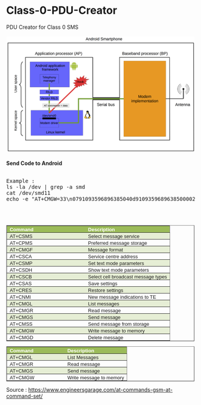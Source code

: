 # Class-0-PDU-Creator
PDU Creator for Class 0 SMS
<br><br>
<img src="android_modem.png" />
<br><br>
<b>Send Code to Android</b>
<br><br>
<pre>Example : 
ls -la /dev | grep -a smd 
cat /dev/smd11
echo -e "AT+CMGW=33\n0791093596896385040d9109359689638500002290115083240c10D3323BDC4EBB41417639BFAEB75D\r" > /dev/smd11
</pre>
<br><br>
<table style="width: 99.82%; border-collapse: collapse;" border="1" width="99%" cellspacing="0" cellpadding="0">
<tbody>
<tr>
<td style="width: 48.2%; border-width: 1pt medium 1pt 1pt; border-style: solid none solid solid; border-color: #b3cc82 -moz-use-text-color #b3cc82 #b3cc82; background: none repeat scroll 0% 0% #9bbb59; padding: 0cm 5.4pt;" valign="top" width="48%">
<div style="margin-bottom: 0.0001pt; text-align: justify; line-height: normal;"><span style="color: #ffffff;"><strong><span style="font-size: small;"><span style="font-family: Arial;">Command</span></span></strong></span></div>
</td>
<td style="width: 51.8%; border-width: 1pt 1pt 1pt medium; border-style: solid solid solid none; border-color: #b3cc82 #b3cc82 #b3cc82 -moz-use-text-color; background: none repeat scroll 0% 0% #9bbb59; padding: 0cm 5.4pt;" valign="top" width="51%">
<div style="margin-bottom: 0.0001pt; text-align: justify; line-height: normal;"><span style="color: #ffffff;"><strong><span style="font-size: small;"><span style="font-family: Arial;">Description</span></span></strong></span></div>
</td>
</tr>
<tr>
<td style="width: 48.2%; border-width: medium medium 1pt 1pt; border-style: none none solid solid; border-color: -moz-use-text-color -moz-use-text-color #b3cc82 #b3cc82; background: none repeat scroll 0% 0% #e6eed5; padding: 0cm 5.4pt;" valign="top" width="48%">
<div style="margin-bottom: 0.0001pt; text-align: justify; line-height: normal;"><span style="font-size: small;"><span style="font-family: Arial;">AT+CSMS</span></span></div>
</td>
<td style="width: 51.8%; border-width: medium 1pt 1pt medium; border-style: none solid solid none; border-color: -moz-use-text-color #b3cc82 #b3cc82 -moz-use-text-color; background: none repeat scroll 0% 0% #e6eed5; padding: 0cm 5.4pt;" valign="top" width="51%">
<div style="margin-bottom: 0.0001pt; text-align: justify; line-height: normal;"><span style="font-size: small;"><span style="font-family: Arial;">Select message service</span></span></div>
</td>
</tr>
<tr>
<td style="width: 48.2%; border-width: medium medium 1pt 1pt; border-style: none none solid solid; border-color: -moz-use-text-color -moz-use-text-color #b3cc82 #b3cc82; padding: 0cm 5.4pt;" valign="top" width="48%">
<div style="margin-bottom: 0.0001pt; text-align: justify; line-height: normal;"><span style="font-size: small;"><span style="font-family: Arial;">AT+CPMS</span></span></div>
</td>
<td style="width: 51.8%; border-width: medium 1pt 1pt medium; border-style: none solid solid none; border-color: -moz-use-text-color #b3cc82 #b3cc82 -moz-use-text-color; padding: 0cm 5.4pt;" valign="top" width="51%">
<div style="margin-bottom: 0.0001pt; text-align: justify; line-height: normal;"><span style="font-size: small;"><span style="font-family: Arial;">Preferred message storage</span></span></div>
</td>
</tr>
<tr>
<td style="width: 48.2%; border-width: medium medium 1pt 1pt; border-style: none none solid solid; border-color: -moz-use-text-color -moz-use-text-color #b3cc82 #b3cc82; background: none repeat scroll 0% 0% #e6eed5; padding: 0cm 5.4pt;" valign="top" width="48%">
<div style="margin-bottom: 0.0001pt; text-align: justify; line-height: normal;"><span style="font-size: small;"><span style="font-family: Arial;">AT+CMGF</span></span></div>
</td>
<td style="width: 51.8%; border-width: medium 1pt 1pt medium; border-style: none solid solid none; border-color: -moz-use-text-color #b3cc82 #b3cc82 -moz-use-text-color; background: none repeat scroll 0% 0% #e6eed5; padding: 0cm 5.4pt;" valign="top" width="51%">
<div style="margin-bottom: 0.0001pt; text-align: justify; line-height: normal;"><span style="font-size: small;"><span style="font-family: Arial;">Message format</span></span></div>
</td>
</tr>
<tr>
<td style="width: 48.2%; border-width: medium medium 1pt 1pt; border-style: none none solid solid; border-color: -moz-use-text-color -moz-use-text-color #b3cc82 #b3cc82; padding: 0cm 5.4pt;" valign="top" width="48%">
<div style="margin-bottom: 0.0001pt; text-align: justify; line-height: normal;"><span style="font-size: small;"><span style="font-family: Arial;">AT+CSCA</span></span></div>
</td>
<td style="width: 51.8%; border-width: medium 1pt 1pt medium; border-style: none solid solid none; border-color: -moz-use-text-color #b3cc82 #b3cc82 -moz-use-text-color; padding: 0cm 5.4pt;" valign="top" width="51%">
<div style="margin-bottom: 0.0001pt; text-align: justify; line-height: normal;"><span style="font-size: small;"><span style="font-family: Arial;">Service centre address</span></span></div>
</td>
</tr>
<tr>
<td style="width: 48.2%; border-width: medium medium 1pt 1pt; border-style: none none solid solid; border-color: -moz-use-text-color -moz-use-text-color #b3cc82 #b3cc82; background: none repeat scroll 0% 0% #e6eed5; padding: 0cm 5.4pt;" valign="top" width="48%">
<div style="margin-bottom: 0.0001pt; text-align: justify; line-height: normal;"><span style="font-size: small;"><span style="font-family: Arial;">AT+CSMP</span></span></div>
</td>
<td style="width: 51.8%; border-width: medium 1pt 1pt medium; border-style: none solid solid none; border-color: -moz-use-text-color #b3cc82 #b3cc82 -moz-use-text-color; background: none repeat scroll 0% 0% #e6eed5; padding: 0cm 5.4pt;" valign="top" width="51%">
<div style="margin-bottom: 0.0001pt; text-align: justify; line-height: normal;"><span style="font-size: small;"><span style="font-family: Arial;">Set text mode parameters</span></span></div>
</td>
</tr>
<tr>
<td style="width: 48.2%; border-width: medium medium 1pt 1pt; border-style: none none solid solid; border-color: -moz-use-text-color -moz-use-text-color #b3cc82 #b3cc82; padding: 0cm 5.4pt;" valign="top" width="48%">
<div style="margin-bottom: 0.0001pt; text-align: justify; line-height: normal;"><span style="font-size: small;"><span style="font-family: Arial;">AT+CSDH</span></span></div>
</td>
<td style="width: 51.8%; border-width: medium 1pt 1pt medium; border-style: none solid solid none; border-color: -moz-use-text-color #b3cc82 #b3cc82 -moz-use-text-color; padding: 0cm 5.4pt;" valign="top" width="51%">
<div style="margin-bottom: 0.0001pt; text-align: justify; line-height: normal;"><span style="font-size: small;"><span style="font-family: Arial;">Show text mode parameters</span></span></div>
</td>
</tr>
<tr>
<td style="width: 48.2%; border-width: medium medium 1pt 1pt; border-style: none none solid solid; border-color: -moz-use-text-color -moz-use-text-color #b3cc82 #b3cc82; background: none repeat scroll 0% 0% #e6eed5; padding: 0cm 5.4pt;" valign="top" width="48%">
<div style="margin-bottom: 0.0001pt; text-align: justify; line-height: normal;"><span style="font-size: small;"><span style="font-family: Arial;">AT+CSCB</span></span></div>
</td>
<td style="width: 51.8%; border-width: medium 1pt 1pt medium; border-style: none solid solid none; border-color: -moz-use-text-color #b3cc82 #b3cc82 -moz-use-text-color; background: none repeat scroll 0% 0% #e6eed5; padding: 0cm 5.4pt;" valign="top" width="51%">
<div style="margin-bottom: 0.0001pt; text-align: justify; line-height: normal;"><span style="font-size: small;"><span style="font-family: Arial;">Select cell broadcast message types</span></span></div>
</td>
</tr>
<tr>
<td style="width: 48.2%; border-width: medium medium 1pt 1pt; border-style: none none solid solid; border-color: -moz-use-text-color -moz-use-text-color #b3cc82 #b3cc82; padding: 0cm 5.4pt;" valign="top" width="48%">
<div style="margin-bottom: 0.0001pt; text-align: justify; line-height: normal;"><span style="font-size: small;"><span style="font-family: Arial;">AT+CSAS</span></span></div>
</td>
<td style="width: 51.8%; border-width: medium 1pt 1pt medium; border-style: none solid solid none; border-color: -moz-use-text-color #b3cc82 #b3cc82 -moz-use-text-color; padding: 0cm 5.4pt;" valign="top" width="51%">
<div style="margin-bottom: 0.0001pt; text-align: justify; line-height: normal;"><span style="font-size: small;"><span style="font-family: Arial;">Save settings</span></span></div>
</td>
</tr>
<tr>
<td style="width: 48.2%; border-width: medium medium 1pt 1pt; border-style: none none solid solid; border-color: -moz-use-text-color -moz-use-text-color #b3cc82 #b3cc82; background: none repeat scroll 0% 0% #e6eed5; padding: 0cm 5.4pt;" valign="top" width="48%">
<div style="margin-bottom: 0.0001pt; text-align: justify; line-height: normal;"><span style="font-size: small;"><span style="font-family: Arial;">AT+CRES</span></span></div>
</td>
<td style="width: 51.8%; border-width: medium 1pt 1pt medium; border-style: none solid solid none; border-color: -moz-use-text-color #b3cc82 #b3cc82 -moz-use-text-color; background: none repeat scroll 0% 0% #e6eed5; padding: 0cm 5.4pt;" valign="top" width="51%">
<div style="margin-bottom: 0.0001pt; text-align: justify; line-height: normal;"><span style="font-size: small;"><span style="font-family: Arial;">Restore settings</span></span></div>
</td>
</tr>
<tr>
<td style="width: 48.2%; border-width: medium medium 1pt 1pt; border-style: none none solid solid; border-color: -moz-use-text-color -moz-use-text-color #b3cc82 #b3cc82; padding: 0cm 5.4pt;" valign="top" width="48%">
<div style="margin-bottom: 0.0001pt; text-align: justify; line-height: normal;"><span style="font-size: small;"><span style="font-family: Arial;">AT+CNMI</span></span></div>
</td>
<td style="width: 51.8%; border-width: medium 1pt 1pt medium; border-style: none solid solid none; border-color: -moz-use-text-color #b3cc82 #b3cc82 -moz-use-text-color; padding: 0cm 5.4pt;" valign="top" width="51%">
<div style="margin-bottom: 0.0001pt; text-align: justify; line-height: normal;"><span style="font-size: small;"><span style="font-family: Arial;">New message indications to TE</span></span></div>
</td>
</tr>
<tr>
<td style="width: 48.2%; border-width: medium medium 1pt 1pt; border-style: none none solid solid; border-color: -moz-use-text-color -moz-use-text-color #b3cc82 #b3cc82; background: none repeat scroll 0% 0% #e6eed5; padding: 0cm 5.4pt;" valign="top" width="48%">
<div style="margin-bottom: 0.0001pt; text-align: justify; line-height: normal;"><span style="font-size: small;"><span style="font-family: Arial;">AT+CMGL</span></span></div>
</td>
<td style="width: 51.8%; border-width: medium 1pt 1pt medium; border-style: none solid solid none; border-color: -moz-use-text-color #b3cc82 #b3cc82 -moz-use-text-color; background: none repeat scroll 0% 0% #e6eed5; padding: 0cm 5.4pt;" valign="top" width="51%">
<div style="margin-bottom: 0.0001pt; text-align: justify; line-height: normal;"><span style="font-size: small;"><span style="font-family: Arial;">List messages</span></span></div>
</td>
</tr>
<tr>
<td style="width: 48.2%; border-width: medium medium 1pt 1pt; border-style: none none solid solid; border-color: -moz-use-text-color -moz-use-text-color #b3cc82 #b3cc82; padding: 0cm 5.4pt;" valign="top" width="48%">
<div style="margin-bottom: 0.0001pt; text-align: justify; line-height: normal;"><span style="font-size: small;"><span style="font-family: Arial;">AT+CMGR</span></span></div>
</td>
<td style="width: 51.8%; border-width: medium 1pt 1pt medium; border-style: none solid solid none; border-color: -moz-use-text-color #b3cc82 #b3cc82 -moz-use-text-color; padding: 0cm 5.4pt;" valign="top" width="51%">
<div style="margin-bottom: 0.0001pt; text-align: justify; line-height: normal;"><span style="font-size: small;"><span style="font-family: Arial;">Read message</span></span></div>
</td>
</tr>
<tr>
<td style="width: 48.2%; border-width: medium medium 1pt 1pt; border-style: none none solid solid; border-color: -moz-use-text-color -moz-use-text-color #b3cc82 #b3cc82; background: none repeat scroll 0% 0% #e6eed5; padding: 0cm 5.4pt;" valign="top" width="48%">
<div style="margin-bottom: 0.0001pt; text-align: justify; line-height: normal;"><span style="font-size: small;"><span style="font-family: Arial;">AT+CMGS</span></span></div>
</td>
<td style="width: 51.8%; border-width: medium 1pt 1pt medium; border-style: none solid solid none; border-color: -moz-use-text-color #b3cc82 #b3cc82 -moz-use-text-color; background: none repeat scroll 0% 0% #e6eed5; padding: 0cm 5.4pt;" valign="top" width="51%">
<div style="margin-bottom: 0.0001pt; text-align: justify; line-height: normal;"><span style="font-size: small;"><span style="font-family: Arial;">Send message</span></span></div>
</td>
</tr>
<tr>
<td style="width: 48.2%; border-width: medium medium 1pt 1pt; border-style: none none solid solid; border-color: -moz-use-text-color -moz-use-text-color #b3cc82 #b3cc82; padding: 0cm 5.4pt;" valign="top" width="48%">
<div style="margin-bottom: 0.0001pt; text-align: justify; line-height: normal;"><span style="font-size: small;"><span style="font-family: Arial;">AT+CMSS</span></span></div>
</td>
<td style="width: 51.8%; border-width: medium 1pt 1pt medium; border-style: none solid solid none; border-color: -moz-use-text-color #b3cc82 #b3cc82 -moz-use-text-color; padding: 0cm 5.4pt;" valign="top" width="51%">
<div style="margin-bottom: 0.0001pt; text-align: justify; line-height: normal;"><span style="font-size: small;"><span style="font-family: Arial;">Send message from storage</span></span></div>
</td>
</tr>
<tr>
<td style="width: 48.2%; border-width: medium medium 1pt 1pt; border-style: none none solid solid; border-color: -moz-use-text-color -moz-use-text-color #b3cc82 #b3cc82; background: none repeat scroll 0% 0% #e6eed5; padding: 0cm 5.4pt;" valign="top" width="48%">
<div style="margin-bottom: 0.0001pt; text-align: justify; line-height: normal;"><span style="font-size: small;"><span style="font-family: Arial;">AT+CMGW</span></span></div>
</td>
<td style="width: 51.8%; border-width: medium 1pt 1pt medium; border-style: none solid solid none; border-color: -moz-use-text-color #b3cc82 #b3cc82 -moz-use-text-color; background: none repeat scroll 0% 0% #e6eed5; padding: 0cm 5.4pt;" valign="top" width="51%">
<div style="margin-bottom: 0.0001pt; text-align: justify; line-height: normal;"><span style="font-size: small;"><span style="font-family: Arial;">Write message to memory</span></span></div>
</td>
</tr>
<tr>
<td style="width: 48.2%; border-width: medium medium 1pt 1pt; border-style: none none solid solid; border-color: -moz-use-text-color -moz-use-text-color #b3cc82 #b3cc82; padding: 0cm 5.4pt;" valign="top" width="48%">
<div style="margin-bottom: 0.0001pt; text-align: justify; line-height: normal;"><span style="font-size: small;"><span style="font-family: Arial;">AT+CMGD</span></span></div>
</td>
<td style="width: 51.8%; border-width: medium 1pt 1pt medium; border-style: none solid solid none; border-color: -moz-use-text-color #b3cc82 #b3cc82 -moz-use-text-color; padding: 0cm 5.4pt;" valign="top" width="51%">
<div style="margin-bottom: 0.0001pt; text-align: justify; line-height: normal;"><span style="font-size: small;"><span style="font-family: Arial;">Delete message</span></span></div>
</td>
</tr>
</tbody>
</table>

<table style="width: 99.82%; border-collapse: collapse;" border="1" width="99%" cellspacing="0" cellpadding="0">
<tbody>
<tr>
<td style="width: 48.22%; border-width: 1pt medium 1pt 1pt; border-style: solid none solid solid; border-color: #b3cc82 -moz-use-text-color #b3cc82 #b3cc82; background: none repeat scroll 0% 0% #9bbb59; padding: 0cm 5.4pt;" valign="top" width="48%">
<div style="margin-bottom: 0.0001pt; text-align: justify; line-height: normal;"><span style="color: #ffffff;"><strong><span style="font-size: small;"><span style="font-family: Arial;">Command</span></span></strong></span></div>
</td>
<td style="width: 51.78%; border-width: 1pt 1pt 1pt medium; border-style: solid solid solid none; border-color: #b3cc82 #b3cc82 #b3cc82 -moz-use-text-color; background: none repeat scroll 0% 0% #9bbb59; padding: 0cm 5.4pt;" valign="top" width="51%">
<div style="margin-bottom: 0.0001pt; text-align: justify; line-height: normal;"><span style="color: #ffffff;"><strong><span style="font-size: small;"><span style="font-family: Arial;">Description</span></span></strong></span></div>
</td>
</tr>
<tr>
<td style="width: 48.22%; border-width: medium medium 1pt 1pt; border-style: none none solid solid; border-color: -moz-use-text-color -moz-use-text-color #b3cc82 #b3cc82; background: none repeat scroll 0% 0% #e6eed5; padding: 0cm 5.4pt;" valign="top" width="48%">
<div style="margin-bottom: 0.0001pt; text-align: justify; line-height: normal;"><span style="font-size: small;"><span style="font-family: Arial;">AT+CMGL</span></span></div>
</td>
<td style="width: 51.78%; border-width: medium 1pt 1pt medium; border-style: none solid solid none; border-color: -moz-use-text-color #b3cc82 #b3cc82 -moz-use-text-color; background: none repeat scroll 0% 0% #e6eed5; padding: 0cm 5.4pt;" valign="top" width="51%">
<div style="margin-bottom: 0.0001pt; text-align: justify; line-height: normal;"><span style="font-size: small;"><span style="font-family: Arial;">List Messages</span></span></div>
</td>
</tr>
<tr>
<td style="width: 48.22%; border-width: medium medium 1pt 1pt; border-style: none none solid solid; border-color: -moz-use-text-color -moz-use-text-color #b3cc82 #b3cc82; padding: 0cm 5.4pt;" valign="top" width="48%">
<div style="margin-bottom: 0.0001pt; text-align: justify; line-height: normal;"><span style="font-size: small;"><span style="font-family: Arial;">AT+CMGR</span></span></div>
</td>
<td style="width: 51.78%; border-width: medium 1pt 1pt medium; border-style: none solid solid none; border-color: -moz-use-text-color #b3cc82 #b3cc82 -moz-use-text-color; padding: 0cm 5.4pt;" valign="top" width="51%">
<div style="margin-bottom: 0.0001pt; text-align: justify; line-height: normal;"><span style="font-size: small;"><span style="font-family: Arial;">Read message</span></span></div>
</td>
</tr>
<tr>
<td style="width: 48.22%; border-width: medium medium 1pt 1pt; border-style: none none solid solid; border-color: -moz-use-text-color -moz-use-text-color #b3cc82 #b3cc82; background: none repeat scroll 0% 0% #e6eed5; padding: 0cm 5.4pt;" valign="top" width="48%">
<div style="margin-bottom: 0.0001pt; text-align: justify; line-height: normal;"><span style="font-size: small;"><span style="font-family: Arial;">AT+CMGS</span></span></div>
</td>
<td style="width: 51.78%; border-width: medium 1pt 1pt medium; border-style: none solid solid none; border-color: -moz-use-text-color #b3cc82 #b3cc82 -moz-use-text-color; background: none repeat scroll 0% 0% #e6eed5; padding: 0cm 5.4pt;" valign="top" width="51%">
<div style="margin-bottom: 0.0001pt; text-align: justify; line-height: normal;"><span style="font-size: small;"><span style="font-family: Arial;">Send message</span></span></div>
</td>
</tr>
<tr>
<td style="width: 48.22%; border-width: medium medium 1pt 1pt; border-style: none none solid solid; border-color: -moz-use-text-color -moz-use-text-color #b3cc82 #b3cc82; padding: 0cm 5.4pt;" valign="top" width="48%">
<div style="margin-bottom: 0.0001pt; text-align: justify; line-height: normal;"><span style="font-size: small;"><span style="font-family: Arial;">AT+CMGW</span></span></div>
</td>
<td style="width: 51.78%; border-width: medium 1pt 1pt medium; border-style: none solid solid none; border-color: -moz-use-text-color #b3cc82 #b3cc82 -moz-use-text-color; padding: 0cm 5.4pt;" valign="top" width="51%">
<div style="margin-bottom: 0.0001pt; text-align: justify; line-height: normal;"><span style="font-size: small;"><span style="font-family: Arial;">Write message to memory</span></span></div>
</td>
</tr>
</tbody>
</table>

Source : https://www.engineersgarage.com/at-commands-gsm-at-command-set/

